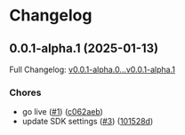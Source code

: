 # Changelog

## 0.0.1-alpha.1 (2025-01-13)

Full Changelog: [v0.0.1-alpha.0...v0.0.1-alpha.1](https://github.com/beatsfoundation/beats-foundation-sdk/compare/v0.0.1-alpha.0...v0.0.1-alpha.1)

### Chores

* go live ([#1](https://github.com/beatsfoundation/beats-foundation-sdk/issues/1)) ([c062aeb](https://github.com/beatsfoundation/beats-foundation-sdk/commit/c062aeb9cc7a6d7e729a6a61d07626497b0c5c7c))
* update SDK settings ([#3](https://github.com/beatsfoundation/beats-foundation-sdk/issues/3)) ([101528d](https://github.com/beatsfoundation/beats-foundation-sdk/commit/101528d04fa67d0b7f8c9ef5e7f4a985e5942828))
